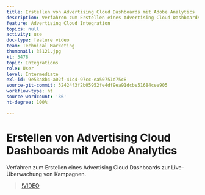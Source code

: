 ```yaml
---
title: Erstellen von Advertising Cloud Dashboards mit Adobe Analytics
description: Verfahren zum Erstellen eines Advertising Cloud Dashboards zur Live-Überwachung von Kampagnen.
feature: Advertising Cloud Integration
topics: null
activity: use
doc-type: feature video
team: Technical Marketing
thumbnail: 35121.jpg
kt: 5478
topic: Integrations
role: User
level: Intermediate
exl-id: 9e53a8b4-a02f-41c4-97cc-ea50751d75c8
source-git-commit: 32424f3f2b05952fe4df9ea91dcbe51684cee905
workflow-type: ht
source-wordcount: '36'
ht-degree: 100%

---
```


# Erstellen von Advertising Cloud Dashboards mit Adobe Analytics

Verfahren zum Erstellen eines Advertising Cloud Dashboards zur Live-Überwachung von Kampagnen.

>[!VIDEO](https://video.tv.adobe.com/v/35121/?quality=12&learn=on)
